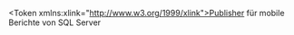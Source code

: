 \<Token xmlns:xlink="http://www.w3.org/1999/xlink">Publisher für mobile Berichte von SQL Server</Token>